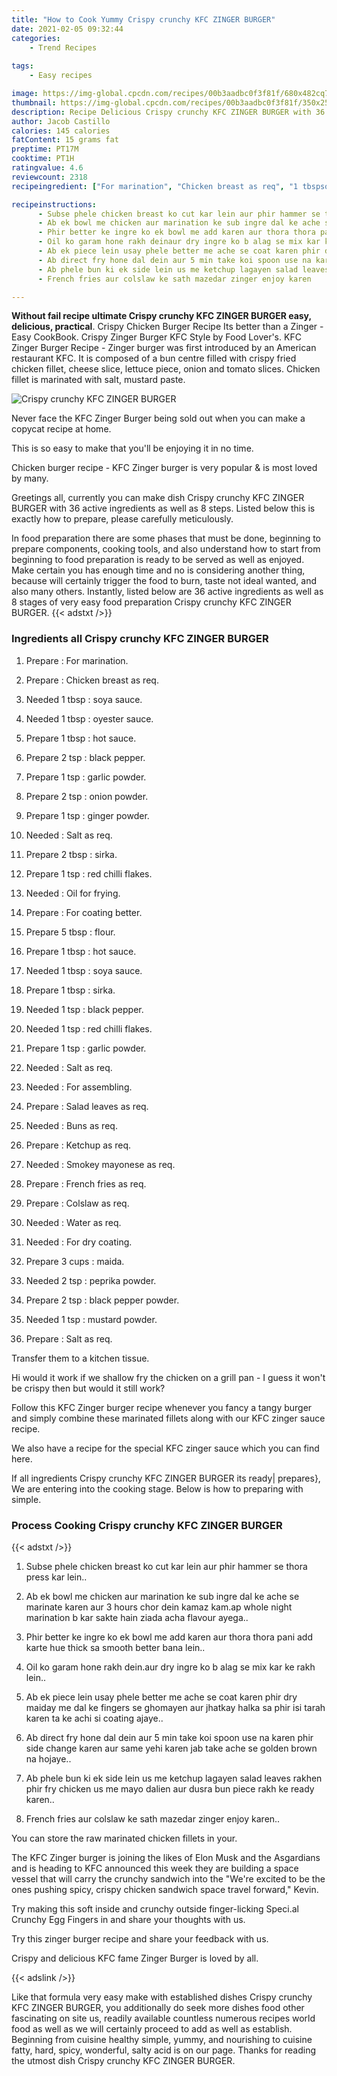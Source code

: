 ```yaml
---
title: "How to Cook Yummy Crispy crunchy KFC ZINGER BURGER"
date: 2021-02-05 09:32:44
categories:
    - Trend Recipes
    
tags:
    - Easy recipes

image: https://img-global.cpcdn.com/recipes/00b3aadbc0f3f81f/680x482cq70/crispy-crunchy-kfc-zinger-burger-recipe-main-photo.jpg
thumbnail: https://img-global.cpcdn.com/recipes/00b3aadbc0f3f81f/350x250cq70/crispy-crunchy-kfc-zinger-burger-recipe-main-photo.jpg
description: Recipe Delicious Crispy crunchy KFC ZINGER BURGER with 36 ingredients and 8 stages of easy cooking.
author: Jacob Castillo
calories: 145 calories
fatContent: 15 grams fat
preptime: PT17M
cooktime: PT1H
ratingvalue: 4.6
reviewcount: 2318
recipeingredient: ["For marination", "Chicken breast as req", "1 tbspsoya sauce", "1 tbspoyester sauce", "1 tbsphot sauce", "2 tspblack pepper", "1 tspgarlic powder", "2 tsponion powder", "1 tspginger powder", "Salt as req", "2 tbspsirka", "1 tspred chilli flakes", "Oil for frying", "For coating better", "5 tbspflour", "1 tbsphot sauce", "1 tbspsoya sauce", "1 tbspsirka", "1 tspblack pepper", "1 tspred chilli flakes", "1 tspgarlic powder", "Salt as req", "For assembling", "Salad leaves as req", "Buns as req", "Ketchup as req", "Smokey mayonese as req", "French fries as req", "Colslaw as req", "Water as req", "For dry coating", "3 cupsmaida", "2 tsppeprika powder", "2 tspblack pepper powder", "1 tspmustard powder", "Salt as req"]

recipeinstructions: 
      - Subse phele chicken breast ko cut kar lein aur phir hammer se thora press kar lein 
      - Ab ek bowl me chicken aur marination ke sub ingre dal ke ache se marinate karen aur 3 hours chor dein kamaz kamap whole night marination b kar sakte hain ziada acha flavour ayega 
      - Phir better ke ingre ko ek bowl me add karen aur thora thora pani add karte hue thick sa smooth better bana lein 
      - Oil ko garam hone rakh deinaur dry ingre ko b alag se mix kar ke rakh lein 
      - Ab ek piece lein usay phele better me ache se coat karen phir dry maiday me dal ke fingers se ghomayen aur jhatkay halka sa phir isi tarah karen ta ke achi si coating ajaye 
      - Ab direct fry hone dal dein aur 5 min take koi spoon use na karen phir side change karen aur same yehi karen jab take ache se golden brown na hojaye 
      - Ab phele bun ki ek side lein us me ketchup lagayen salad leaves rakhen phir fry chicken us me mayo dalien aur dusra bun piece rakh ke ready karen 
      - French fries aur colslaw ke sath mazedar zinger enjoy karen

---
```




**Without fail recipe ultimate Crispy crunchy KFC ZINGER BURGER easy, delicious, practical**. Crispy Chicken Burger Recipe Its better than a Zinger - Easy CookBook. Crispy Zinger Burger KFC Style by Food Lover&#39;s. KFC Zinger Burger Recipe - Zinger burger was first introduced by an American restaurant KFC. It is composed of a bun centre filled with crispy fried chicken fillet, cheese slice, lettuce piece, onion and tomato slices. Chicken fillet is marinated with salt, mustard paste.


![Crispy crunchy KFC ZINGER BURGER](https://img-global.cpcdn.com/recipes/00b3aadbc0f3f81f/680x482cq70/crispy-crunchy-kfc-zinger-burger-recipe-main-photo.jpg "Crispy crunchy KFC ZINGER BURGER")



Never face the KFC Zinger Burger being sold out when you can make a copycat recipe at home.

This is so easy to make that you&#39;ll be enjoying it in no time.

Chicken burger recipe - KFC Zinger burger is very popular &amp; is most loved by many.


Greetings all, currently you can make dish Crispy crunchy KFC ZINGER BURGER with 36 active ingredients as well as 8 steps. Listed below this is exactly how to prepare, please carefully meticulously.

In food preparation there are some phases that must be done, beginning to prepare components, cooking tools, and also understand how to start from beginning to food preparation is ready to be served as well as enjoyed. Make certain you has enough time and no is considering another thing, because will certainly trigger the food to burn, taste not ideal wanted, and also many others. Instantly, listed below are 36 active ingredients as well as 8 stages of very easy food preparation Crispy crunchy KFC ZINGER BURGER.
{{< adstxt />}}

### Ingredients all Crispy crunchy KFC ZINGER BURGER


1. Prepare  : For marination.

1. Prepare  : Chicken breast as req.

1. Needed 1 tbsp : soya sauce.

1. Needed 1 tbsp : oyester sauce.

1. Prepare 1 tbsp : hot sauce.

1. Prepare 2 tsp : black pepper.

1. Prepare 1 tsp : garlic powder.

1. Prepare 2 tsp : onion powder.

1. Prepare 1 tsp : ginger powder.

1. Needed  : Salt as req.

1. Prepare 2 tbsp : sirka.

1. Prepare 1 tsp : red chilli flakes.

1. Needed  : Oil for frying.

1. Prepare  : For coating better.

1. Prepare 5 tbsp : flour.

1. Prepare 1 tbsp : hot sauce.

1. Needed 1 tbsp : soya sauce.

1. Prepare 1 tbsp : sirka.

1. Needed 1 tsp : black pepper.

1. Needed 1 tsp : red chilli flakes.

1. Prepare 1 tsp : garlic powder.

1. Needed  : Salt as req.

1. Needed  : For assembling.

1. Prepare  : Salad leaves as req.

1. Needed  : Buns as req.

1. Prepare  : Ketchup as req.

1. Needed  : Smokey mayonese as req.

1. Prepare  : French fries as req.

1. Prepare  : Colslaw as req.

1. Needed  : Water as req.

1. Needed  : For dry coating.

1. Prepare 3 cups : maida.

1. Needed 2 tsp : peprika powder.

1. Prepare 2 tsp : black pepper powder.

1. Needed 1 tsp : mustard powder.

1. Prepare  : Salt as req.


Transfer them to a kitchen tissue.

Hi would it work if we shallow fry the chicken on a grill pan - I guess it won&#39;t be crispy then but would it still work?

Follow this KFC Zinger burger recipe whenever you fancy a tangy burger and simply combine these marinated fillets along with our KFC zinger sauce recipe.

We also have a recipe for the special KFC zinger sauce which you can find here.


If all ingredients Crispy crunchy KFC ZINGER BURGER its ready| prepares}, We are entering into the cooking stage. Below is how to preparing with simple.

### Process Cooking Crispy crunchy KFC ZINGER BURGER

{{< adstxt />}}


1. Subse phele chicken breast ko cut kar lein aur phir hammer se thora press kar lein..



1. Ab ek bowl me chicken aur marination ke sub ingre dal ke ache se marinate karen aur 3 hours chor dein kamaz kam.ap whole night marination b kar sakte hain ziada acha flavour ayega..



1. Phir better ke ingre ko ek bowl me add karen aur thora thora pani add karte hue thick sa smooth better bana lein..



1. Oil ko garam hone rakh dein.aur dry ingre ko b alag se mix kar ke rakh lein..



1. Ab ek piece lein usay phele better me ache se coat karen phir dry maiday me dal ke fingers se ghomayen aur jhatkay halka sa phir isi tarah karen ta ke achi si coating ajaye..



1. Ab direct fry hone dal dein aur 5 min take koi spoon use na karen phir side change karen aur same yehi karen jab take ache se golden brown na hojaye..



1. Ab phele bun ki ek side lein us me ketchup lagayen salad leaves rakhen phir fry chicken us me mayo dalien aur dusra bun piece rakh ke ready karen..



1. French fries aur colslaw ke sath mazedar zinger enjoy karen..




You can store the raw marinated chicken fillets in your.

The KFC Zinger burger is joining the likes of Elon Musk and the Asgardians and is heading to KFC announced this week they are building a space vessel that will carry the crunchy sandwich into the &#34;We&#39;re excited to be the ones pushing spicy, crispy chicken sandwich space travel forward,&#34; Kevin.

Try making this soft inside and crunchy outside finger-licking Speci.al Crunchy Egg Fingers in and share your thoughts with us.

Try this zinger burger recipe and share your feedback with us.

Crispy and delicious KFC fame Zinger Burger is loved by all.


{{< adslink />}}

Like that formula very easy make with established dishes Crispy crunchy KFC ZINGER BURGER, you additionally do seek more dishes food other fascinating on site us, readily available countless numerous recipes world food as well as we will certainly proceed to add as well as establish. Beginning from cuisine healthy simple, yummy, and nourishing to cuisine fatty, hard, spicy, wonderful, salty acid is on our page. Thanks for reading the utmost dish Crispy crunchy KFC ZINGER BURGER.
